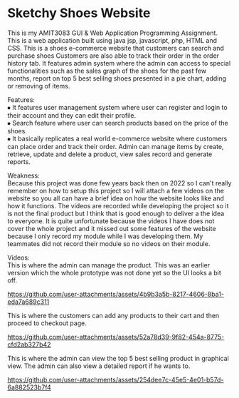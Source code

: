# Sketchy Shoes Website
This is my AMIT3083 GUI & Web Application Programming Assignment. This is a web application built using java jsp, javascript, php, HTML and CSS. This is a shoes e-commerce website that customers can search and purchase shoes Customers are also able to track their order in the order history tab. It features admin system where the admin can access to special functionalities such as the sales graph of the shoes for the past few months, report on top 5 best selilng shoes presented in a pie chart, adding or removing of items. 

Features:</br>
⦁ It features user management system where user can register and login to their account and they can edit their profile. </br>
⦁ Search feature where user can search products based on the price of the shoes. </br>
⦁ It basically replicates a real world e-commerce website where customers can place order and track their order. Admin can manage items by create, retrieve, update and delete a product, view sales record and generate reports.

Weakness:</br>
Because this project was done few years back then on 2022 so I can't really remember on how to setup this project so I will attach a few videos on the website so you all can have a brief idea on how the website looks like and how it functions. The videos are recorded while developing the project so it is not the final product but I think that is good enough to deliver a the idea to everyone. It is quite unfortunate because the videos I have does not cover the whole project and it missed out some features of the website because I only record my module while I was developing them. My teammates did not record their module so no videos on their module.

Videos:</br>
This is where the admin can manage the product. This was an earlier version which the whole prototype was not done yet so the UI looks a bit off.

https://github.com/user-attachments/assets/4b9b3a5b-8217-4606-8ba1-eda7a689c311

This is where the customers can add any products to their cart and then proceed to checkout page.

https://github.com/user-attachments/assets/52a78d39-9f82-454a-8775-cfd2ab327b42

This is where the admin can view the top 5 best selling product in graphical view. The admin can also view a detailed report if he wants to.

https://github.com/user-attachments/assets/254dee7c-45e5-4e01-b57d-6a882523b7f4

